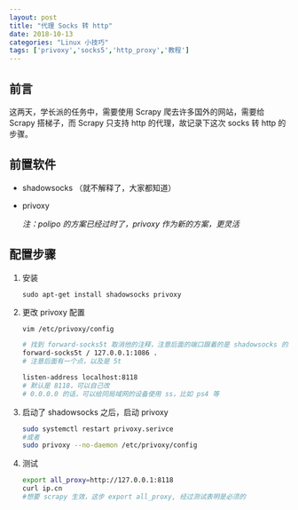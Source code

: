 ```yaml
---
layout: post
title: "代理 Socks 转 http"
date: 2018-10-13
categories: "Linux 小技巧"
tags: ['privoxy','socks5','http_proxy','教程']
---
```

## 前言
这两天，学长派的任务中，需要使用 Scrapy 爬去许多国外的网站，需要给 Scrapy 搭梯子，而 Scrapy 只支持 http 的代理，故记录下这次 socks 转 http 的步骤。
## 前置软件
- shadowsocks （就不解释了，大家都知道）
- privoxy

	*注：polipo 的方案已经过时了，privoxy 作为新的方案，更灵活*

## 配置步骤
1. 安装
	```
	sudo apt-get install shadowsocks privoxy
	```

2. 更改 privoxy 配置

	```bash
	vim /etc/privoxy/config

	# 找到 forward-socks5t 取消他的注释，注意后面的端口跟着的是 shadowsocks 的端口
	forward-socks5t / 127.0.0.1:1086 .
	# 注意后面有一个点，以及是 5t

	listen-address localhost:8118
	# 默认是 8118，可以自己改
	# 0.0.0.0 的话，可以给同局域网的设备使用 ss，比如 ps4 等
	```

3. 启动了 shadowsocks 之后，启动 privoxy

	```bash
	sudo systemctl restart privoxy.serivce
	#或者
	sudo privoxy --no-daemon /etc/privoxy/config
	```

4. 测试

	```bash
	export all_proxy=http://127.0.0.1:8118
	curl ip.cn
	#想要 scrapy 生效，这步 export all_proxy, 经过测试表明是必须的
	```
